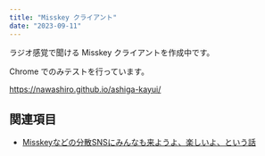 ```yaml
---
title: "Misskey クライアント"
date: "2023-09-11"
---
```


ラジオ感覚で聞ける Misskey クライアントを作成中です。

Chrome でのみテストを行っています。

https://nawashiro.github.io/ashiga-kayui/

## 関連項目

- [Misskeyなどの分散SNSにみんなも来ようよ、楽しいよ、という話](231107-lets-distributed-social-network-1.md)